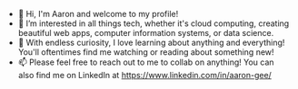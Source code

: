 - 👋 Hi, I'm Aaron and welcome to my profile!
- 🌱 I’m interested in all things tech, whether it's cloud computing, creating beautiful web apps, computer information systems, or data science.
- 🧠 With endless curiosity, I love learning about anything and everything! You'll oftentimes find me watching or reading about something new!
- 📫 Please feel free to reach out to me to collab on anything! You can also find me on LinkedIn at https://www.linkedin.com/in/aaron-gee/



